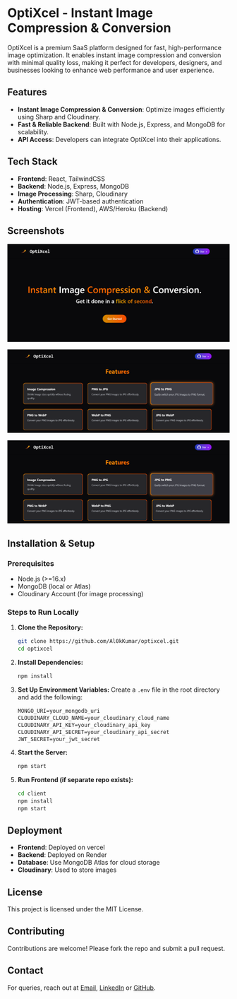 # OptiXcel - Instant Image Compression & Conversion

OptiXcel is a premium SaaS platform designed for fast, high-performance image optimization. It enables instant image compression and conversion with minimal quality loss, making it perfect for developers, designers, and businesses looking to enhance web performance and user experience.

## Features

- **Instant Image Compression & Conversion**: Optimize images efficiently using Sharp and Cloudinary.
- **Fast & Reliable Backend**: Built with Node.js, Express, and MongoDB for scalability.
- **API Access**: Developers can integrate OptiXcel into their applications.

## Tech Stack

- **Frontend**: React, TailwindCSS
- **Backend**: Node.js, Express, MongoDB
- **Image Processing**: Sharp, Cloudinary
- **Authentication**: JWT-based authentication
- **Hosting**: Vercel (Frontend), AWS/Heroku (Backend)

## Screenshots

![Screenshot](/client/public/a1.png)

![Screenshot](/client/public/a2.png)

![Screenshot](/client/public/a2.png)

## Installation & Setup

### Prerequisites
- Node.js (>=16.x)
- MongoDB (local or Atlas)
- Cloudinary Account (for image processing)

### Steps to Run Locally

1. **Clone the Repository:**
   ```bash
   git clone https://github.com/Al0kKumar/optixcel.git
   cd optixcel
   ```

2. **Install Dependencies:**
   ```bash
   npm install
   ```

3. **Set Up Environment Variables:**
   Create a `.env` file in the root directory and add the following:
   ```env
   MONGO_URI=your_mongodb_uri
   CLOUDINARY_CLOUD_NAME=your_cloudinary_cloud_name
   CLOUDINARY_API_KEY=your_cloudinary_api_key
   CLOUDINARY_API_SECRET=your_cloudinary_api_secret
   JWT_SECRET=your_jwt_secret
   ```

4. **Start the Server:**
   ```bash
   npm start
   ```

5. **Run Frontend (if separate repo exists):**
   ```bash
   cd client
   npm install
   npm start
   ```



## Deployment

- **Frontend**: Deployed on vercel
- **Backend**: Deployed on Render
- **Database**: Use MongoDB Atlas for cloud storage
- **Cloudinary**: Used to store images 

## License

This project is licensed under the MIT License.

## Contributing

Contributions are welcome! Please fork the repo and submit a pull request.

## Contact

For queries, reach out at [Email](mishraalok189381@gmail.com), [LinkedIn](https://www.linkedin.com/in/alok-kumar09/) or  [GitHub](https://github.com/Al0kKumar).